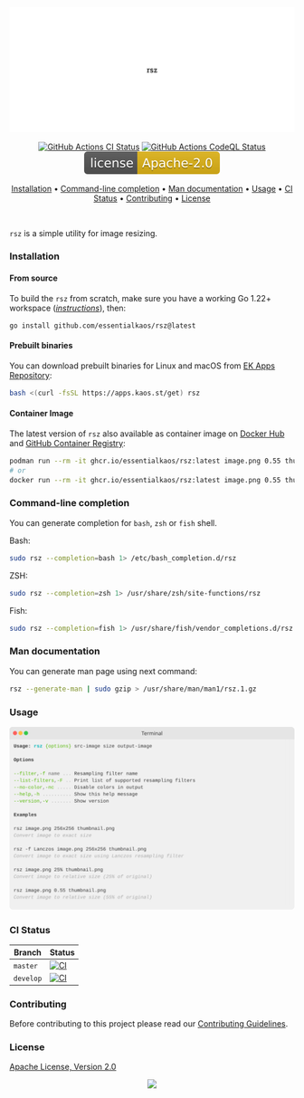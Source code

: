 <p align="center"><a href="#readme"><img src=".github/images/card.svg"/></a></p>

<p align="center">
  <a href="https://kaos.sh/w/rsz/ci"><img src="https://kaos.sh/w/rsz/ci.svg" alt="GitHub Actions CI Status" /></a>
  <a href="https://kaos.sh/w/rsz/codeql"><img src="https://kaos.sh/w/rsz/codeql.svg" alt="GitHub Actions CodeQL Status" /></a>
  <a href="#license"><img src=".github/images/license.svg"/></a>
</p>

<p align="center"><a href="#installation">Installation</a> • <a href="#command-line-completion">Command-line completion</a> • <a href="#man-documentation">Man documentation</a> • <a href="#usage">Usage</a> • <a href="#ci-status">CI Status</a> • <a href="#contributing">Contributing</a> • <a href="#license">License</a></p>

<br/>

`rsz` is a simple utility for image resizing.

### Installation

#### From source

To build the `rsz` from scratch, make sure you have a working Go 1.22+ workspace (_[instructions](https://go.dev/doc/install)_), then:

```
go install github.com/essentialkaos/rsz@latest
```

#### Prebuilt binaries

You can download prebuilt binaries for Linux and macOS from [EK Apps Repository](https://apps.kaos.st/rsz/latest):

```bash
bash <(curl -fsSL https://apps.kaos.st/get) rsz
```

#### Container Image

The latest version of `rsz` also available as container image on [Docker Hub](https://kaos.sh/d/rsz) and [GitHub Container Registry](https://kaos.sh/p/rsz):

```bash
podman run --rm -it ghcr.io/essentialkaos/rsz:latest image.png 0.55 thumbnail.png
# or
docker run --rm -it ghcr.io/essentialkaos/rsz:latest image.png 0.55 thumbnail.png
```

### Command-line completion

You can generate completion for `bash`, `zsh` or `fish` shell.

Bash:
```bash
sudo rsz --completion=bash 1> /etc/bash_completion.d/rsz
```

ZSH:
```bash
sudo rsz --completion=zsh 1> /usr/share/zsh/site-functions/rsz
```

Fish:
```bash
sudo rsz --completion=fish 1> /usr/share/fish/vendor_completions.d/rsz.fish
```

### Man documentation

You can generate man page using next command:

```bash
rsz --generate-man | sudo gzip > /usr/share/man/man1/rsz.1.gz
```

### Usage

<img src=".github/images/usage.svg" />

### CI Status

| Branch | Status |
|--------|--------|
| `master` | [![CI](https://kaos.sh/w/rsz/ci.svg?branch=master)](https://kaos.sh/w/rsz/ci?query=branch:master) |
| `develop` | [![CI](https://kaos.sh/w/rsz/ci.svg?branch=develop)](https://kaos.sh/w/rsz/ci?query=branch:develop) |

### Contributing

Before contributing to this project please read our [Contributing Guidelines](https://github.com/essentialkaos/contributing-guidelines#contributing-guidelines).

### License

[Apache License, Version 2.0](http://www.apache.org/licenses/LICENSE-2.0)

<p align="center"><a href="https://essentialkaos.com"><img src="https://gh.kaos.st/ekgh.svg"/></a></p>
